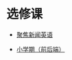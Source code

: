 # 选修课

-   [聚焦新闻英语](docs/作业及实验报告/选修课/聚焦新闻英语/README.md)

-   [小学期（前后端）](docs/作业及实验报告/选修课/小学期（前后端）/README.md)
